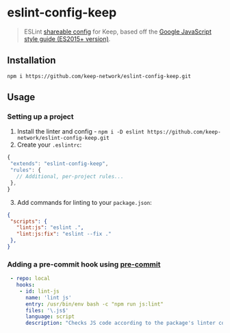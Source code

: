 # eslint-config-keep

> ESLint [shareable config](http://eslint.org/docs/developer-guide/shareable-configs.html) for Keep, based off the [Google JavaScript style guide (ES2015+ version)](https://google.github.io/styleguide/jsguide.html).

## Installation

`npm i https://github.com/keep-network/eslint-config-keep.git`

## Usage

### Setting up a project

 1. Install the linter and config - `npm i -D eslint https://github.com/keep-network/eslint-config-keep.git`
 2. Create your `.eslintrc`:
 ```js
{
  "extends": "eslint-config-keep",
  "rules": {
    // Additional, per-project rules...
  },
}
 ```
 3. Add commands for linting to your `package.json`:
 ```json
{
  "scripts": {
    "lint:js": "eslint .",
    "lint:js:fix": "eslint --fix ."
  },
}
```

### Adding a pre-commit hook using [pre-commit](https://pre-commit.com)

```yaml
 - repo: local
   hooks:
    - id: lint-js
      name: 'lint js'
      entry: /usr/bin/env bash -c "npm run js:lint"
      files: '\.js$'
      language: script
      description: "Checks JS code according to the package's linter configuration"
```
